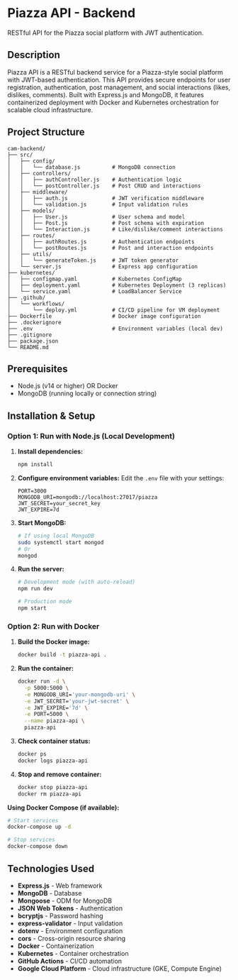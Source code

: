 # Piazza API - Backend 

RESTful API for the Piazza social platform with JWT authentication.

## Description

Piazza API is a RESTful backend service for a Piazza-style social platform with JWT-based authentication. This API provides secure endpoints for user registration, authentication, post management, and social interactions (likes, dislikes, comments). Built with Express.js and MongoDB, it features containerized deployment with Docker and Kubernetes orchestration for scalable cloud infrastructure.


## Project Structure

```
cam-backend/
├── src/
│   ├── config/
│   │   └── database.js          # MongoDB connection
│   ├── controllers/
│   │   ├── authController.js    # Authentication logic
│   │   └── postController.js    # Post CRUD and interactions
│   ├── middleware/
│   │   ├── auth.js              # JWT verification middleware
│   │   └── validation.js        # Input validation rules
│   ├── models/
│   │   ├── User.js              # User schema and model
│   │   ├── Post.js              # Post schema with expiration
│   │   └── Interaction.js       # Like/dislike/comment interactions
│   ├── routes/
│   │   ├── authRoutes.js        # Authentication endpoints
│   │   └── postRoutes.js        # Post and interaction endpoints
│   ├── utils/
│   │   └── generateToken.js     # JWT token generator
│   └── server.js                # Express app configuration
├── kubernetes/
│   ├── configmap.yaml           # Kubernetes ConfigMap
│   ├── deployment.yaml          # Kubernetes Deployment (3 replicas)
│   └── service.yaml             # LoadBalancer Service
├── .github/
│   └── workflows/
│       └── deploy.yml           # CI/CD pipeline for VM deployment
├── Dockerfile                   # Docker image configuration
├── .dockerignore
├── .env                         # Environment variables (local dev)
├── .gitignore
├── package.json
└── README.md
```

## Prerequisites

- Node.js (v14 or higher) OR Docker
- MongoDB (running locally or connection string)

## Installation & Setup

### Option 1: Run with Node.js (Local Development)

1. **Install dependencies:**
   ```bash
   npm install
   ```

2. **Configure environment variables:**
   Edit the `.env` file with your settings:
   ```env
   PORT=3000
   MONGODB_URI=mongodb://localhost:27017/piazza
   JWT_SECRET=your_secret_key
   JWT_EXPIRE=7d
   ```

3. **Start MongoDB:**
   ```bash
   # If using local MongoDB
   sudo systemctl start mongod
   # Or
   mongod
   ```

4. **Run the server:**
   ```bash
   # Development mode (with auto-reload)
   npm run dev

   # Production mode
   npm start
   ```

### Option 2: Run with Docker

1. **Build the Docker image:**
   ```bash
   docker build -t piazza-api .
   ```

2. **Run the container:**
   ```bash
   docker run -d \
     -p 5000:5000 \
     -e MONGODB_URI='your-mongodb-uri' \
     -e JWT_SECRET='your-jwt-secret' \
     -e JWT_EXPIRE='7d' \
     -e PORT=5000 \
     --name piazza-api \
     piazza-api
   ```

3. **Check container status:**
   ```bash
   docker ps
   docker logs piazza-api
   ```

4. **Stop and remove container:**
   ```bash
   docker stop piazza-api
   docker rm piazza-api
   ```

**Using Docker Compose (if available):**
```bash
# Start services
docker-compose up -d

# Stop services
docker-compose down
```

## Technologies Used

- **Express.js** - Web framework
- **MongoDB** - Database
- **Mongoose** - ODM for MongoDB
- **JSON Web Tokens** - Authentication
- **bcryptjs** - Password hashing
- **express-validator** - Input validation
- **dotenv** - Environment configuration
- **cors** - Cross-origin resource sharing
- **Docker** - Containerization
- **Kubernetes** - Container orchestration
- **GitHub Actions** - CI/CD automation
- **Google Cloud Platform** - Cloud infrastructure (GKE, Compute Engine)

